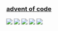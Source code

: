 ### [advent of code](https://adventofcode.com/)
![](https://img.shields.io/badge/day%20📅-6-blue)
![](https://img.shields.io/badge/stars%20⭐-10-yellow)
![](https://img.shields.io/badge/days%20completed-5-red)
![](https://github.com/KeeeN/adventofcode/actions/workflows/tests.yml/badge.svg)
![](https://github.com/KeeeN/adventofcode/actions/workflows/update_badges.yml/badge.svg)
